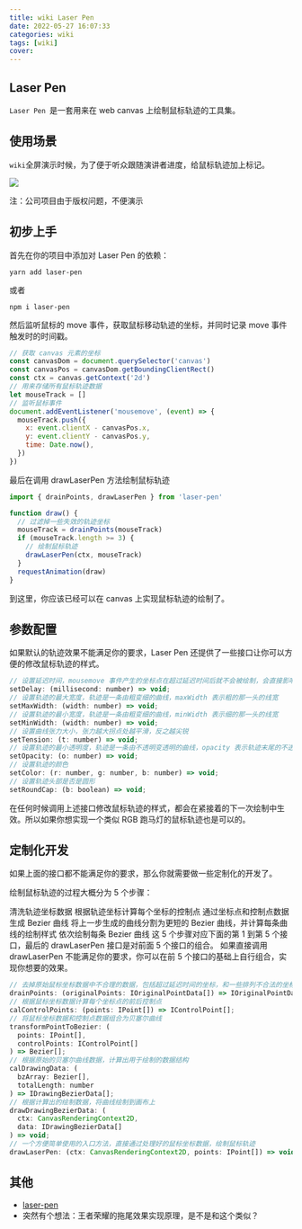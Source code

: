 ```yaml
---
title: wiki Laser Pen
date: 2022-05-27 16:07:33
categories: wiki
tags: [wiki]
cover: 
---
```


## Laser Pen
`Laser Pen `是一套用来在 web canvas 上绘制鼠标轨迹的工具集。

## 使用场景
`wiki`全屏演示时候，为了便于听众跟随演讲者进度，给鼠标轨迹加上标记。

![](http://t-blog-images.aijs.top/img/demo.gif)

注：公司项目由于版权问题，不便演示

## 初步上手

首先在你的项目中添加对 Laser Pen 的依赖：
```
yarn add laser-pen
```
或者

```
npm i laser-pen

```
然后监听鼠标的 move 事件，获取鼠标移动轨迹的坐标，并同时记录 move 事件触发时的时间戳。

```js
// 获取 canvas 元素的坐标
const canvasDom = document.querySelector('canvas')
const canvasPos = canvasDom.getBoundingClientRect()
const ctx = canvas.getContext('2d')
// 用来存储所有鼠标轨迹数据
let mouseTrack = []
// 监听鼠标事件
document.addEventListener('mousemove', (event) => {
  mouseTrack.push({
    x: event.clientX - canvasPos.x,
    y: event.clientY - canvasPos.y,
    time: Date.now(),
  })
})

```
最后在调用 drawLaserPen 方法绘制鼠标轨迹

```js
import { drainPoints, drawLaserPen } from 'laser-pen'

function draw() {
  // 过滤掉一些失效的轨迹坐标
  mouseTrack = drainPoints(mouseTrack)
  if (mouseTrack.length >= 3) {
    // 绘制鼠标轨迹
    drawLaserPen(ctx, mouseTrack)
  }
  requestAnimation(draw)
}

```

到这里，你应该已经可以在 canvas 上实现鼠标轨迹的绘制了。

## 参数配置

如果默认的轨迹效果不能满足你的要求，Laser Pen 还提供了一些接口让你可以方便的修改鼠标轨迹的样式。

```js
// 设置延迟时间，mousemove 事件产生的坐标点在超过延迟时间后就不会被绘制，会直接影响轨迹的长度
setDelay: (millisecond: number) => void;
// 设置轨迹的最大宽度，轨迹是一条由粗变细的曲线，maxWidth 表示粗的那一头的线宽
setMaxWidth: (width: number) => void;
// 设置轨迹的最小宽度，轨迹是一条由粗变细的曲线，minWidth 表示细的那一头的线宽
setMinWidth: (width: number) => void;
// 设置曲线张力大小，张力越大拐点处越平滑，反之越尖锐
setTension: (t: number) => void;
// 设置轨迹的最小透明度，轨迹是一条由不透明变透明的曲线，opacity 表示轨迹末尾的不透明度
setOpacity: (o: number) => void;
// 设置轨迹的颜色
setColor: (r: number, g: number, b: number) => void;
// 设置轨迹头部是否是圆形
setRoundCap: (b: boolean) => void;
```

在任何时候调用上述接口修改鼠标轨迹的样式，都会在紧接着的下一次绘制中生效。所以如果你想实现一个类似 RGB 跑马灯的鼠标轨迹也是可以的。

## 定制化开发
如果上面的接口都不能满足你的要求，那么你就需要做一些定制化的开发了。

绘制鼠标轨迹的过程大概分为 5 个步骤：

清洗轨迹坐标数据
根据轨迹坐标计算每个坐标的控制点
通过坐标点和控制点数据生成 Bezier 曲线
将上一步生成的曲线分割为更短的 Bezier 曲线，并计算每条曲线的绘制样式
依次绘制每条 Bezier 曲线
这 5 个步骤对应下面的第 1 到第 5 个接口，最后的 drawLaserPen 接口是对前面 5 个接口的组合。 如果直接调用 drawLaserPen 不能满足你的要求，你可以在前 5 个接口的基础上自行组合，实现你想要的效果。

```js
// 去掉原始鼠标坐标数据中不合理的数据，包括超过延迟时间的坐标，和一些排列不合法的坐标
drainPoints: (originalPoints: IOriginalPointData[]) => IOriginalPointData[];
// 根据鼠标坐标数据计算每个坐标点的前后控制点
calControlPoints: (points: IPoint[]) => IControlPoint[];
// 将鼠标坐标数据和控制点数据组合为贝塞尔曲线
transformPointToBezier: (
  points: IPoint[],
  controlPoints: IControlPoint[]
) => Bezier[];
// 根据原始的贝塞尔曲线数据，计算出用于绘制的数据结构
calDrawingData: (
  bzArray: Bezier[],
  totalLength: number
) => IDrawingBezierData[];
// 根据计算出的绘制数据，将曲线绘制到画布上
drawDrawingBezierData: (
  ctx: CanvasRenderingContext2D,
  data: IDrawingBezierData[]
) => void;
// 一个方便简单使用的入口方法，直接通过处理好的鼠标坐标数据，绘制鼠标轨迹
drawLaserPen: (ctx: CanvasRenderingContext2D, points: IPoint[]) => void;

```
## 其他
- [laser-pen](https://github.com/SilentTiger/laser-pen)
- 突然有个想法：王者荣耀的拖尾效果实现原理，是不是和这个类似？